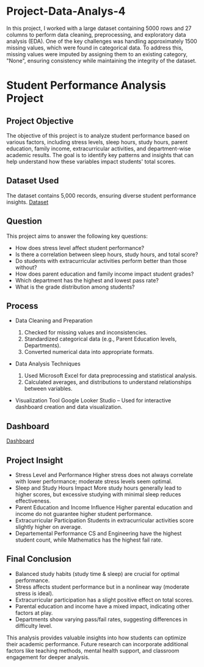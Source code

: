 # Project-Data-Analys-4
In this project, I worked with a large dataset containing 5000 rows and 27 columns to perform data cleaning, preprocessing, and exploratory data analysis (EDA). One of the key challenges was handling approximately 1500 missing values, which were found in categorical data. To address this, missing values were imputed by assigning them to an existing category, "None", ensuring consistency while maintaining the integrity of the dataset.

# Student Performance Analysis Project

## Project Objective
The objective of this project is to analyze student performance based on various factors, including stress levels, sleep hours, study hours, parent education, family income, extracurricular activities, and department-wise academic results. The goal is to identify key patterns and insights that can help understand how these variables impact students' total scores.

## Dataset Used
The dataset contains 5,000 records, ensuring diverse student performance insights.
<a href="https://github.com/elangherama/Project-Data-Analys-4/blob/main/Latihan%20-4-%20Students_Grading_Dataset.xlsx">Dataset<a/>

## Question
This project aims to answer the following key questions:
- How does stress level affect student performance?
- Is there a correlation between sleep hours, study hours, and total score?
- Do students with extracurricular activities perform better than those without?
- How does parent education and family income impact student grades?
- Which department has the highest and lowest pass rate?
- What is the grade distribution among students?

## Process
- Data Cleaning and Preparation
  1. Checked for missing values and inconsistencies.
  2. Standardized categorical data (e.g., Parent Education levels, Departments).
  3. Converted numerical data into appropriate formats.
  
- Data Analysis Techniques
  1. Used Microsoft Excel for data preprocessing and statistical analysis.
  2. Calculated averages, and distributions to understand relationships between variables.
  
- Visualization Tool
Google Looker Studio – Used for interactive dashboard creation and data visualization.

## Dashboard
<a href="https://github.com/elangherama/Project-Data-Analys-4/blob/main/Latihan_4.pdf">Dashboard<a/>

## Project Insight
- Stress Level and Performance
  Higher stress does not always correlate with lower performance; moderate stress levels seem optimal.
- Sleep and Study Hours Impact
  More study hours generally lead to higher scores, but excessive studying with minimal sleep reduces effectiveness.
- Parent Education and Income Influence
  Higher parental education and income do not guarantee higher student performance.
- Extracurricular Participation
  Students in extracurricular activities score slightly higher on average.
- Departemental Performance
  CS and Engineering have the highest student count, while Mathematics has the highest fail rate.

## Final Conclusion
- Balanced study habits (study time & sleep) are crucial for optimal performance.
- Stress affects student performance but in a nonlinear way (moderate stress is ideal).
- Extracurricular participation has a slight positive effect on total scores.
- Parental education and income have a mixed impact, indicating other factors at play.
- Departments show varying pass/fail rates, suggesting differences in difficulty level.

This analysis provides valuable insights into how students can optimize their academic performance. Future research can incorporate additional factors like teaching methods, mental health support, and classroom engagement for deeper analysis.
